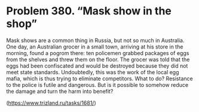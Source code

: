 # Problem 380. “Mask show in the shop”

Mask shows are a common thing in Russia, but not so much in Australia. One day, an Australian grocer in a small town, arriving at his store in the morning, found a pogrom there: ten policemen grabbed packages of eggs from the shelves and threw them on the floor. The grocer was told that the eggs had been confiscated and would be destroyed because they did not meet state standards. Undoubtedly, this was the work of the local egg mafia, which is thus trying to eliminate competitors. What to do? Resistance to the police is futile and dangerous. But is it possible to somehow reduce the damage and turn the harm into benefit?

(https://www.trizland.ru/tasks/1681/)